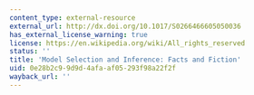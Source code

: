 ```yaml
---
content_type: external-resource
external_url: http://dx.doi.org/10.1017/S0266466605050036
has_external_license_warning: true
license: https://en.wikipedia.org/wiki/All_rights_reserved
status: ''
title: 'Model Selection and Inference: Facts and Fiction'
uid: 0e28b2c9-9d9d-4afa-af05-293f98a22f2f
wayback_url: ''
---
```

